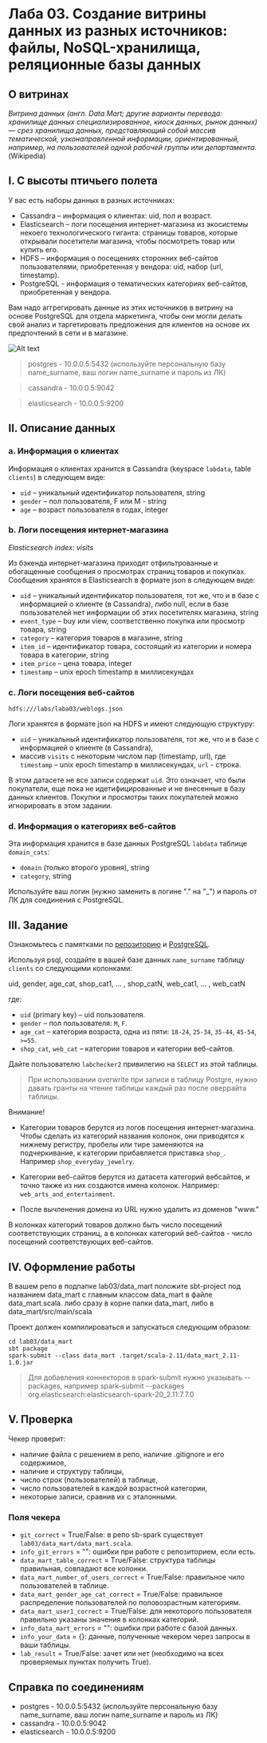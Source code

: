 
# Лаба 03. Создание витрины данных из разных источников: файлы, NoSQL-хранилища, реляционные базы данных

## О витринах

_Витрина данных (англ. Data Mart; другие варианты перевода: хранилище данных специализированное, киоск данных, рынок данных) — срез хранилища данных, представляющий собой массив тематической, узконаправленной информации, ориентированный, например, на пользователей одной рабочей группы или департамента._ (Wikipedia)

## I. С высоты птичьего полета

У вас есть наборы данных в разных источниках:

* Cassandra – информация о клиентах: uid, пол и возраст.
* Elasticsearch – логи посещения интернет-магазина из экосистемы некоего технологического гиганта: страницы товаров, которые открывали посетители магазина, чтобы посмотреть товар или купить его.
* HDFS – информация о посещениях сторонних веб-сайтов пользователями, приобретенная у вендора: uid, набор (url, timestamp). 
* PostgreSQL - информация о тематических категориях веб-сайтов, приобретенная у вендора.

Вам надо аггрегировать данные из этих источников в витрину на основе PostgreSQL для отдела маркетинга, чтобы они могли делать свой анализ и таргетировать предложения для клиентов на основе их предпочтений в сети и в магазине.

![Alt text](images/img3.png?raw=true "Архитектура")

> postgres - 10.0.0.5:5432 (используйте персональную базу name_surname, ваш логин name_surname и пароль из ЛК)

> cassandra - 10.0.0.5:9042

> elasticsearch - 10.0.0.5:9200

## II. Описание данных

### a. Информация о клиентах

Информация о клиентах хранится в Cassandra (keyspace `labdata`, table `clients`) в следующем виде:

* `uid` – уникальный идентификатор пользователя, string
* `gender` – пол пользователя, F или M - string
* `age` – возраст пользователя в годах, integer

### b. Логи посещения интернет-магазина

*Elasticsearch index: visits*

Из бэкенда интернет-магазина приходят отфильтрованные и обогащенные сообщения о просмотрах страниц товаров и покупках. Сообщения хранятся в Elasticsearch в формате json в следующем виде:

* `uid` – уникальный идентификатор пользователя, тот же, что и в базе с информацией о клиенте (в Cassandra), либо null, если в базе пользователей нет информации об этих посетителях магазина, string
* `event_type` – buy или view, соответственно покупка или просмотр товара, string
* `category` – категория товаров в магазине, string
* `item_id` – идентификатор товара, состоящий из категории и номера товара в категории, string
* `item_price` – цена товара, integer
* `timestamp` – unix epoch timestamp в миллисекундах

### c. Логи посещения веб-сайтов

`hdfs:///labs/laba03/weblogs.json`

Логи хранятся в формате json на HDFS и имеют следующую структуру:

* `uid` – уникальный идентификатор пользователя, тот же, что и в базе с информацией о клиенте (в Cassandra),
* массив `visits` c некоторым числом пар (timestamp, url), где `timestamp` – unix epoch timestamp в миллисекундах, `url` - строка.

В этом датасете не все записи содержат `uid`. Это означает, что были покупатели, еще пока не идетифицированные и не внесенные в базу данных клиентов. Покупки и просмотры таких покупателей можно игнорировать в этом задании.

### d. Информация о категориях веб-сайтов

Эта информация хранится в базе данных PostgreSQL `labdata` таблице `domain_cats`:

* `domain` (только второго уровня), string
* `category`, string 

Используйте ваш логин (нужно заменить в логине "." на "_") и пароль от ЛК для соединения с PostgreSQL.

## III. Задание 

Ознакомьтесь с памятками по [репозиторию](Github_Repo.md) и [PostgreSQL](PostgreSQL.md).

Используя psql, создайте в вашей базе данных `name_surname` таблицу `clients`  со следующими колонками:

uid, gender, age_cat, shop_cat1, ... , shop_catN, web_cat1, ... , web_catN

где:
* `uid` (primary key) – uid пользователя.
* `gender` – пол пользователя: `M`, `F`.
* `age_cat` – категория возраста, одна из пяти: `18-24`, `25-34`, `35-44`, `45-54`, `>=55`.
* `shop_cat`, `web_cat` – категории товаров и категории веб-сайтов.

Дайте пользователю `labchecker2` привилегию на `SELECT` из этой таблицы.
> При использовании overwrite при записи в таблицу Postgre, нужно давать гранты на чтение таблицы каждый раз после оверрайта таблицы.

Внимание! 

* Категории товаров берутся из логов посещения интернет-магазина. Чтобы сделать из категорий названия колонок, они приводятся к нижнему регистру, пробелы или тире заменяются на подчеркивание, к категории прибавляется приставка `shop_`. Например  `shop_everyday_jewelry`.

* Категории веб-сайтов берутся из датасета категорий вебсайтов, и точно также из них создаются имена колонок. Например: `web_arts_and_entertainment`.
* После вычленения домена из URL нужно удалить из доменов "www."

В колонках категорий товаров должно быть число посещений соответствующих страниц, а в колонках категорий веб-сайтов - число посещений соответствующих веб-сайтов.


## IV. Оформление работы

В вашем репо в подпапке lab03/data_mart положите sbt-project под названием data_mart с главным классом data_mart в файле data_mart.scala. либо сразу в корне папки data_mart, либо в data_mart/src/main/scala

Проект должен компилироваться и запускаться следующим образом:

```
cd lab03/data_mart
sbt package
spark-submit --class data_mart .target/scala-2.11/data_mart_2.11-1.0.jar 
```
> Для добавления коннекторов в spark-submit нужно указывать --packages, например spark-submit --packages org.elasticsearch:elasticsearch-spark-20_2.11:7.7.0

## V. Проверка

Чекер проверит:
* наличие файла с решением в репо, наличие .gitignore и его содержимое,
* наличие и структуру таблицы,
* число строк (пользователей) в таблице,
* число пользователей в каждой возрастной категории,
* некоторые записи, сравнив их с эталонными.

### Поля чекера

* `git_correct` = Тrue/False: в репо sb-spark существует `lab03/data_mart/data_mart.scala`.
* `info_git_errors` = "": ошибки при работе с репозиторием, если есть.
* `data_mart_table_correct` = Тrue/False: структура таблицы правильная, совпадают все колонки.
* `data_mart_number_of_users_correct` = Тrue/False: правильное чило пользователей в таблице.
* `data_mart_gender_age_cat_correct` = Тrue/False: правильное распределение пользователей по половозрастным категориям.
* `data_mart_user1_correct` = Тrue/False: для некоторого пользователя правильно указаны значения в колонках категорий.
* `info_data_mart_errors` = "": ошибки при работе с базой данных.
* `info_your_data` = {}: данные, полученные чекером через запросы в ваши таблицы.
* `lab_result` = True/False: зачет или нет (необходимо на всех проверяемых пунктах получить True).

## Справка по соединениям

* postgres - 10.0.0.5:5432 (используйте персональную базу name_surname, ваш логин name_surname и пароль из ЛК)
* cassandra - 10.0.0.5:9042
* elasticsearch - 10.0.0.5:9200
